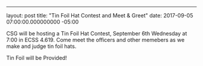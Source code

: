 ---
layout: post
title: "Tin Foil Hat Contest and Meet & Greet"
date: 2017-09-05 07:00:00.000000000 -05:00

CSG will be hosting a Tin Foil Hat Contest, September 6th Wednesday at 7:00 in ECSS 4.619. Come meet the officers and other memebers as we make and judge tin foil hats.

Tin Foil will be Provided!
